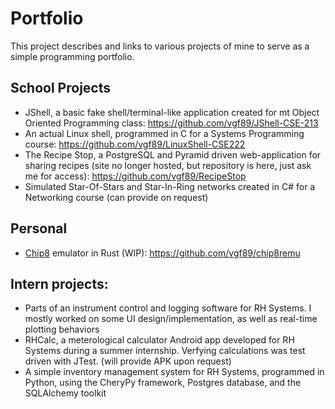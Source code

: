 # Portfolio
This project describes and links to various projects of mine to serve as a simple programming portfolio.

## School Projects
* JShell, a basic fake shell/terminal-like application created for mt Object Oriented Programming class: https://github.com/vgf89/JShell-CSE-213
* An actual Linux shell, programmed in C for a Systems Programming course: https://github.com/vgf89/LinuxShell-CSE222
* The Recipe Stop, a PostgreSQL and Pyramid driven web-application for sharing recipes (site no longer hosted, but repository is here, just ask me for access): https://github.com/vgf89/RecipeStop
* Simulated Star-Of-Stars and Star-In-Ring networks created in C# for a Networking course (can provide on request)

## Personal
* [Chip8](https://en.wikipedia.org/wiki/CHIP-8) emulator in Rust (WIP):
https://github.com/vgf89/chip8remu

## Intern projects:
* Parts of an instrument control and logging software for RH Systems. I mostly worked on some UI design/implementation, as well as real-time plotting behaviors
* RHCalc, a meterological calculator Android app developed for RH Systems during a summer internship. Verfying calculations was test driven with JTest. (will provide APK upon request)
* A simple inventory management system for RH Systems, programmed in Python, using the CheryPy framework, Postgres database, and the SQLAlchemy toolkit
